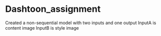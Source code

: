 # Dashtoon_assignment
Created a non-sequential model with two inputs and one output
InputA is content image
InputB is style image
